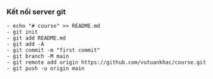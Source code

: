 ### Kết nối server git
    - echo "# course" >> README.md
    - git init
    - git add README.md
    - git add -A
    - git commit -m "first commit"
    - git branch -M main
    - git remote add origin https://github.com/vutuankhac/course.git
    - git push -u origin main